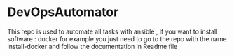 # DevOpsAutomator
This repo is used to automate all tasks with ansible , if you want to install software : docker for example you just need to go to the repo with the name install-docker and follow the documentation in Readme file 
